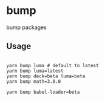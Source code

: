 # bump

bump packages 

## Usage

```shell script

yarn bump luma # default to latest
yarn bump luma=latest
yarn bump deck=beta luma=beta
yarn bump math=3.0.0

yarn bump babel-loader=beta
```
